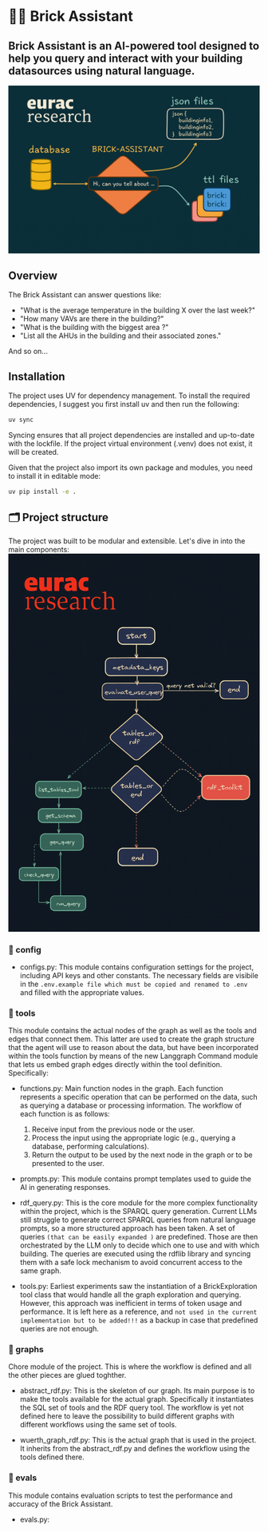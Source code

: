 # 🧱🔗 Brick Assistant 

## Brick Assistant is an AI-powered tool designed to help you query and interact with your building datasources using natural language.

![Brick Assistant Logo](pics\brick-assistant.png)

## Overview
The Brick Assistant can answer questions like:
- "What is the average temperature in the building X over the last week?"
- "How many VAVs are there in the building?"
- "What is the building with the biggest area ?"
- "List all the AHUs in the building and their associated zones."

And so on...

## Installation

The project uses UV for dependency management. To install the required dependencies, I suggest you first install uv and then run the following:

```bash
uv sync
```

Syncing ensures that all project dependencies are installed and up-to-date with the lockfile.
If the project virtual environment (.venv) does not exist, it will be created.

Given that the project also import its own package and modules, you need to install it in editable mode:

```bash
uv pip install -e .
```

## 🗂️ Project structure
The project was built to be modular and extensible. Let's dive in into the main components:
![workflow](pics\workflow.png)
### 📁 config
- configs.py:
This module contains configuration settings for the project, including API keys and other constants.
The necessary fields are visibile in the ```.env.example file which must be copied and renamed to .env``` and filled with the appropriate values.

### 📁 tools

This module contains the actual nodes of the graph as well as the tools and edges that connect them. This latter are used to create the graph structure that the agent will use to reason about the data, but have been incorporated within the tools function by means of the new Langgraph Command module that lets us embed graph edges directly within the tool definition.
Specifically:

- functions.py:
Main function nodes in the graph. Each function represents a specific operation that can be performed on the data, such as querying a database or processing information.
The workflow of each function is as follows:
    1. Receive input from the previous node or the user.
    2. Process the input using the appropriate logic (e.g., querying a database, performing calculations).
    3. Return the output to be used by the next node in the graph or to be presented to the user.

- prompts.py:
This module contains prompt templates used to guide the AI in generating responses. 

- rdf_query.py:
This is the core module for the more complex functionality within the project, which is the SPARQL query generation. Current LLMs still struggle to generate correct SPARQL queries from natural language prompts, so a more structured approach has been taken. A set of queries ````(that can be easily expanded )```` are predefined. 
Those are then orchestrated by the LLM only to decide which one to use and with which building. The queries are executed using the rdflib library and syncing them with a safe lock mechanism to avoid concurrent access to the same graph.

- tools.py:
Earliest experiments saw the instantiation of a BrickExploration tool class that would handle all the graph exploration and querying. However, this approach was inefficient in terms of token usage and performance.
It is left here as a reference, and ````not used in the current implementation but to be added!!!```` as a backup in case that predefined queries are not enough.

### 📁 graphs
Chore module of the project. This is where the workflow is defined and all the other pieces are glued toghther. 

- abstract_rdf.py:
This is the skeleton of our graph. Its main purpose is to make the tools available for the actual graph.
Specifically it instantiates the SQL set of tools and the RDF query tool. The workflow is yet not defined here to leave the possibility to build different graphs with different workflows using the same set of tools.

- wuerth_graph_rdf.py:
This is the actual graph that is used in the project. It inherits from the abstract_rdf.py and defines the workflow using the tools defined there.

### 📁 evals
This module contains evaluation scripts to test the performance and accuracy of the Brick Assistant.
- evals.py:




